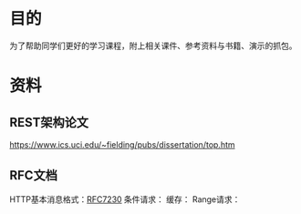 # 目的
为了帮助同学们更好的学习课程，附上相关课件、参考资料与书籍、演示的抓包。

# 资料
## REST架构论文
https://www.ics.uci.edu/~fielding/pubs/dissertation/top.htm

## RFC文档
HTTP基本消息格式：[RFC7230](https://tools.ietf.org/html/rfc7230 "RFC7230")
条件请求：
缓存：
Range请求：

